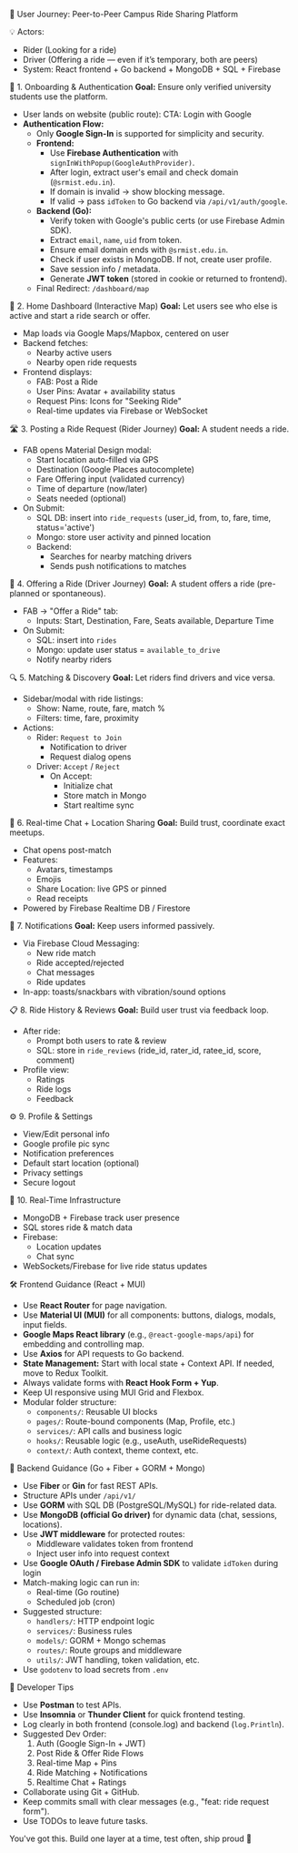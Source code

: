 🎯 User Journey: Peer-to-Peer Campus Ride Sharing Platform

💡 Actors:
- Rider (Looking for a ride)
- Driver (Offering a ride — even if it’s temporary, both are peers)
- System: React frontend + Go backend + MongoDB + SQL + Firebase

🔰 1. Onboarding & Authentication
**Goal:** Ensure only verified university students use the platform.
- User lands on website (public route): CTA: Login with Google
- **Authentication Flow:**
  - Only **Google Sign-In** is supported for simplicity and security.
  - **Frontend:**
    - Use **Firebase Authentication** with `signInWithPopup(GoogleAuthProvider)`.
    - After login, extract user's email and check domain (`@srmist.edu.in`).
    - If domain is invalid → show blocking message.
    - If valid → pass `idToken` to Go backend via `/api/v1/auth/google`.
  - **Backend (Go):**
    - Verify token with Google's public certs (or use Firebase Admin SDK).
    - Extract `email`, `name`, `uid` from token.
    - Ensure email domain ends with `@srmist.edu.in`.
    - Check if user exists in MongoDB. If not, create user profile.
    - Save session info / metadata.
    - Generate **JWT token** (stored in cookie or returned to frontend).
  - Final Redirect: `/dashboard/map`

🧭 2. Home Dashboard (Interactive Map)
**Goal:** Let users see who else is active and start a ride search or offer.
- Map loads via Google Maps/Mapbox, centered on user
- Backend fetches:
  - Nearby active users
  - Nearby open ride requests
- Frontend displays:
  - FAB: Post a Ride
  - User Pins: Avatar + availability status
  - Request Pins: Icons for "Seeking Ride"
  - Real-time updates via Firebase or WebSocket

🛣️ 3. Posting a Ride Request (Rider Journey)
**Goal:** A student needs a ride.
- FAB opens Material Design modal:
  - Start location auto-filled via GPS
  - Destination (Google Places autocomplete)
  - Fare Offering input (validated currency)
  - Time of departure (now/later)
  - Seats needed (optional)
- On Submit:
  - SQL DB: insert into `ride_requests` (user_id, from, to, fare, time, status='active')
  - Mongo: store user activity and pinned location
  - Backend:
    - Searches for nearby matching drivers
    - Sends push notifications to matches

🚗 4. Offering a Ride (Driver Journey)
**Goal:** A student offers a ride (pre-planned or spontaneous).
- FAB → "Offer a Ride" tab:
  - Inputs: Start, Destination, Fare, Seats available, Departure Time
- On Submit:
  - SQL: insert into `rides`
  - Mongo: update user status = `available_to_drive`
  - Notify nearby riders

🔍 5. Matching & Discovery
**Goal:** Let riders find drivers and vice versa.
- Sidebar/modal with ride listings:
  - Show: Name, route, fare, match %
  - Filters: time, fare, proximity
- Actions:
  - Rider: `Request to Join`
    - Notification to driver
    - Request dialog opens
  - Driver: `Accept` / `Reject`
    - On Accept:
      - Initialize chat
      - Store match in Mongo
      - Start realtime sync

💬 6. Real-time Chat + Location Sharing
**Goal:** Build trust, coordinate exact meetups.
- Chat opens post-match
- Features:
  - Avatars, timestamps
  - Emojis
  - Share Location: live GPS or pinned
  - Read receipts
- Powered by Firebase Realtime DB / Firestore

📲 7. Notifications
**Goal:** Keep users informed passively.
- Via Firebase Cloud Messaging:
  - New ride match
  - Ride accepted/rejected
  - Chat messages
  - Ride updates
- In-app: toasts/snackbars with vibration/sound options

📋 8. Ride History & Reviews
**Goal:** Build user trust via feedback loop.
- After ride:
  - Prompt both users to rate & review
  - SQL: store in `ride_reviews` (ride_id, rater_id, ratee_id, score, comment)
- Profile view:
  - Ratings
  - Ride logs
  - Feedback

⚙️ 9. Profile & Settings
- View/Edit personal info
- Google profile pic sync
- Notification preferences
- Default start location (optional)
- Privacy settings
- Secure logout

🔄 10. Real-Time Infrastructure
- MongoDB + Firebase track user presence
- SQL stores ride & match data
- Firebase:
  - Location updates
  - Chat sync
- WebSockets/Firebase for live ride status updates

🛠️ Frontend Guidance (React + MUI)
- Use **React Router** for page navigation.
- Use **Material UI (MUI)** for all components: buttons, dialogs, modals, input fields.
- **Google Maps React library** (e.g., `@react-google-maps/api`) for embedding and controlling map.
- Use **Axios** for API requests to Go backend.
- **State Management:** Start with local state + Context API. If needed, move to Redux Toolkit.
- Always validate forms with **React Hook Form + Yup**.
- Keep UI responsive using MUI Grid and Flexbox.
- Modular folder structure:
  - `components/`: Reusable UI blocks
  - `pages/`: Route-bound components (Map, Profile, etc.)
  - `services/`: API calls and business logic
  - `hooks/`: Reusable logic (e.g., useAuth, useRideRequests)
  - `context/`: Auth context, theme context, etc.

🔧 Backend Guidance (Go + Fiber + GORM + Mongo)
- Use **Fiber** or **Gin** for fast REST APIs.
- Structure APIs under `/api/v1/`
- Use **GORM** with SQL DB (PostgreSQL/MySQL) for ride-related data.
- Use **MongoDB (official Go driver)** for dynamic data (chat, sessions, locations).
- Use **JWT middleware** for protected routes:
  - Middleware validates token from frontend
  - Inject user info into request context
- Use **Google OAuth / Firebase Admin SDK** to validate `idToken` during login
- Match-making logic can run in:
  - Real-time (Go routine)
  - Scheduled job (cron)
- Suggested structure:
  - `handlers/`: HTTP endpoint logic
  - `services/`: Business rules
  - `models/`: GORM + Mongo schemas
  - `routes/`: Route groups and middleware
  - `utils/`: JWT handling, token validation, etc.
- Use `godotenv` to load secrets from `.env`

🧪 Developer Tips
- Use **Postman** to test APIs.
- Use **Insomnia** or **Thunder Client** for quick frontend testing.
- Log clearly in both frontend (console.log) and backend (`log.Println`).
- Suggested Dev Order:
  1. Auth (Google Sign-In + JWT)
  2. Post Ride & Offer Ride Flows
  3. Real-time Map + Pins
  4. Ride Matching + Notifications
  5. Realtime Chat + Ratings
- Collaborate using Git + GitHub.
- Keep commits small with clear messages (e.g., "feat: ride request form").
- Use TODOs to leave future tasks.

You've got this. Build one layer at a time, test often, ship proud 🚀

